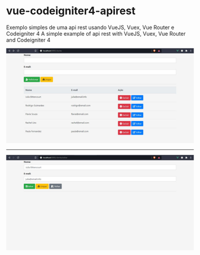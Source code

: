 # vue-codeigniter4-apirest
Exemplo simples de uma api rest usando VueJS, Vuex, Vue Router e Codeigniter 4 
A simple example of api rest  with VueJS, Vuex, Vue Router and Codeigniter 4  


![apirest img 1](https://github.com/rgstech/vue-codeigniter4-apirest/blob/master/screenshots/shotApi.JPG?raw=true)

************
![apirest img 2](https://github.com/rgstech/vue-codeigniter4-apirest/blob/master/screenshots/shotApi2.JPG?raw=true)


